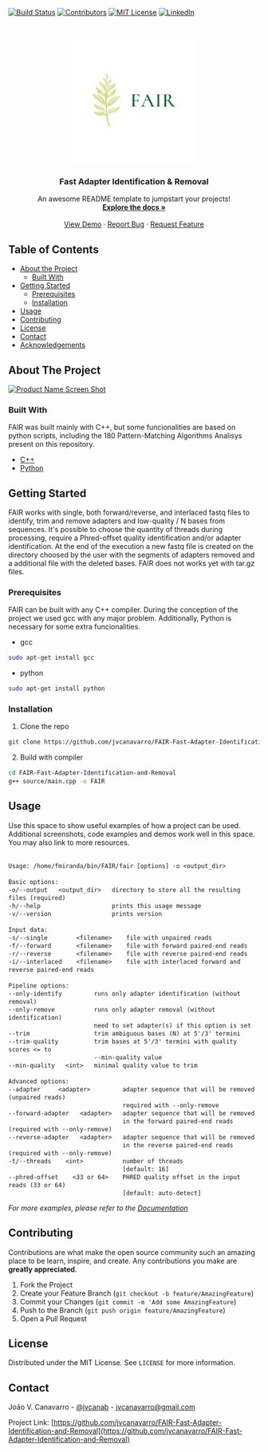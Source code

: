 <!--
*** Thanks for checking out this README Template. If you have a suggestion that would
*** make this better please fork the repo and create a pull request or simple open
*** an issue with the tag "enhancement".
*** Thanks again! Now go create something AMAZING! :D
-->





<!-- PROJECT SHIELDS -->
[![Build Status][build-shield]]()
[![Contributors][contributors-shield]]()
[![MIT License][license-shield]][license-url]
[![LinkedIn][linkedin-shield]][linkedin-url]



<!-- PROJECT LOGO -->
<br />
<p align="center">
  <a href="https://github.com/jvcanavarro/FAIR-Fast-Adapter-Identification-and-Removal">
    <img src="logo.png" alt="Logo" width="250" height="250">
  </a>

  <h3 align="center">Fast Adapter Identification & Removal</h3>

  <p align="center">
    An awesome README template to jumpstart your projects!
    <br />
    <a href="https://github.com/jvcanavarro/FAIR-Fast-Adapter-Identification-and-Removal"><strong>Explore the docs »</strong></a>
    <br />
    <br />
    <a href="https://github.com/jvcanavarro/FAIR-Fast-Adapter-Identification-and-Removal">View Demo</a>
    ·
    <a href="https://github.com/jvcanavarro/FAIR-Fast-Adapter-Identification-and-Removal/issues">Report Bug</a>
    ·
    <a href="https://github.com/jvcanavarro/FAIR-Fast-Adapter-Identification-and-Removal/issues">Request Feature</a>
  </p>
</p>



<!-- TABLE OF CONTENTS -->
## Table of Contents

* [About the Project](#about-the-project)
  * [Built With](#built-with)
* [Getting Started](#getting-started)
  * [Prerequisites](#prerequisites)
  * [Installation](#installation)
* [Usage](#usage)
* [Contributing](#contributing)
* [License](#license)
* [Contact](#contact)
* [Acknowledgements](#acknowledgements)



<!-- ABOUT THE PROJECT -->
## About The Project

[![Product Name Screen Shot][product-screenshot]](https://github.com/jvcanavarro/FAIR-Fast-Adapter-Identification-and-Removal)


### Built With
FAIR was built mainly with C++, but some funcionalities are based on python scripts, including the 180 Pattern-Matching Algorithms Analisys present on this repository.
* [C++](http://www.cplusplus.org)
* [Python](https://www.python.org)



<!-- GETTING STARTED -->
## Getting Started

FAIR works with single, both forward/reverse, and interlaced fastq files to identify, trim and remove adapters and low-quality / N bases from sequences. It's possible to choose the quantity of threads during processing, require a Phred-offset quality identification and/or adapter identification. At the end of the execution a new fastq file is created on the directory choosed by the user with the segments of adapters removed and a additional file with the deleted bases. FAIR does not works yet with tar.gz files.

### Prerequisites

FAIR can be built with any C++ compiler. During the conception of the project we used gcc with any major problem. Additionally, Python is necessary for some extra funcionalities.
* gcc
```sh
sudo apt-get install gcc
```
* python
```sh
sudo apt-get install python
```

### Installation

1. Clone the repo
```sh
git clone https://github.com/jvcanavarro/FAIR-Fast-Adapter-Identification-and-Removal.git
```
2. Build with compiler
```sh
cd FAIR-Fast-Adapter-Identification-and-Removal
g++ source/main.cpp -o FAIR
```




<!-- USAGE EXAMPLES -->
## Usage

Use this space to show useful examples of how a project can be used. Additional screenshots, code examples and demos work well in this space. You may also link to more resources.

```FAIR - Fast Adapter Identification and Removal v1.0

Usage: /home/fmiranda/bin/FAIR/fair [options] -o <output_dir>

Basic options:
-o/--output   <output_dir>   directory to store all the resulting files (required)
-h/--help                    prints this usage message
-v/--version                 prints version

Input data:
-s/--single        <filename>    file with unpaired reads
-f/--forward       <filename>    file with forward paired-end reads
-r/--reverse       <filename>    file with reverse paired-end reads
-i/--interlaced    <filename>    file with interlaced forward and reverse paired-end reads

Pipeline options:
--only-identify         runs only adapter identification (without removal)
--only-remove           runs only adapter removal (without identification)
                        need to set adapter(s) if this option is set
--trim                  trim ambiguous bases (N) at 5'/3' termini
--trim-quality          trim bases at 5'/3' termini with quality scores <= to
                        --min-quality value
--min-quality   <int>   minimal quality value to trim

Advanced options:
--adapter     <adapter>         adapter sequence that will be removed (unpaired reads)
                                required with --only-remove
--forward-adapter   <adapter>   adapter sequence that will be removed
                                in the forward paired-end reads (required with --only-remove)
--reverse-adapter   <adapter>   adapter sequence that will be removed
                                in the reverse paired-end reads (required with --only-remove)
-t/--threads    <int>           number of threads
                                [default: 16]
--phred-offset    <33 or 64>    PHRED quality offset in the input reads (33 or 64)
                                [default: auto-detect]
```

_For more examples, please refer to the [Documentation](https://example.com)_



<!-- CONTRIBUTING -->
## Contributing

Contributions are what make the open source community such an amazing place to be learn, inspire, and create. Any contributions you make are **greatly appreciated**.

1. Fork the Project
2. Create your Feature Branch (`git checkout -b feature/AmazingFeature`)
3. Commit your Changes (`git commit -m 'Add some AmazingFeature`)
4. Push to the Branch (`git push origin feature/AmazingFeature`)
5. Open a Pull Request



<!-- LICENSE -->
## License

Distributed under the MIT License. See `LICENSE` for more information.



<!-- CONTACT -->
## Contact

João V. Canavarro - [@jvcanab](https://twitter.com/jvcanab) - jvcanavarro@gmail.com

Project Link: [https://github.com/jvcanavarro/FAIR-Fast-Adapter-Identification-and-Removal](https://github.com/jvcanavarro/FAIR-Fast-Adapter-Identification-and-Removal)



<!-- ACKNOWLEDGEMENTS
## Acknowledgements
* [GitHub Emoji Cheat Sheet](https://www.webpagefx.com/tools/emoji-cheat-sheet)
* [Img Shields](https://shields.io)
* [Choose an Open Source License](https://choosealicense.com)
* [GitHub Pages](https://pages.github.com)
* [Animate.css](https://daneden.github.io/animate.css)
* [Loaders.css](https://connoratherton.com/loaders)
* [Slick Carousel](https://kenwheeler.github.io/slick)
* [Smooth Scroll](https://github.com/cferdinandi/smooth-scroll)
* [Sticky Kit](http://leafo.net/sticky-kit)
* [JVectorMap](http://jvectormap.com)
* [Font Awesome](https://fontawesome.com)
-->




<!-- MARKDOWN LINKS & IMAGES -->
[build-shield]: https://img.shields.io/badge/build-passing-brightgreen.svg?style=flat-square
[contributors-shield]: https://img.shields.io/badge/contributors-1-orange.svg?style=flat-square
[license-shield]: https://img.shields.io/badge/license-MIT-blue.svg?style=flat-square
[license-url]: https://choosealicense.com/licenses/mit
[linkedin-shield]: https://img.shields.io/badge/-LinkedIn-black.svg?style=flat-square&logo=linkedin&colorB=555
[linkedin-url]: https://linkedin.com/in/othneildrew
[product-screenshot]: https://raw.githubusercontent.com/othneildrew/Best-README-Template/master/screenshot.png
